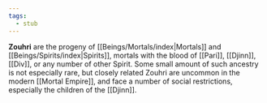 ```yaml
---
tags:
  - stub
---
```

**Zouhri** are the progeny of [[Beings/Mortals/index|Mortals]] and [[Beings/Spirits/index|Spirits]], mortals with the blood of [[Pari]], [[Djinn]], [[Div]], or any number of other Spirit. Some small amount of such ancestry is not especially rare, but closely related Zouhri are uncommon in the modern [[Mortal Empire]], and face a number of social restrictions, especially the children of the [[Djinn]].